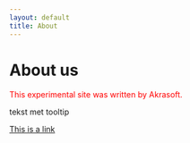 ```yaml
---
layout: default
title: About
---
```


<h1>About us</h1>
<p style="color:red">This experimental site was written by Akrasoft.</p>

<p title="dit is een tooltip">tekst met tooltip</p>

<a href="https://www.w3schools.com">This is a link</a>
<!--- attributes altijd tusse quotes (aanbevolen) -->
